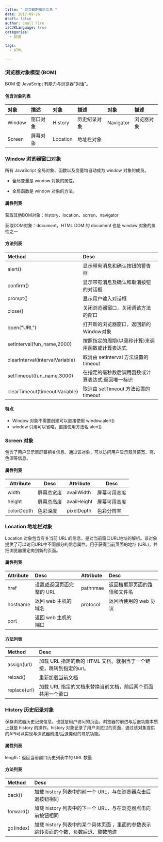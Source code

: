 ```yaml
---
title: " 网页BOM知识汇总 "
date: 2017-09-26
draft: false
author: Small Fire
isCJKLanguage: true
categories: 
  - 前端

tags: 
  - HTML

---
```


### 浏览器对象模型 (BOM)

BOM 使 JavaScript 有能力与浏览器"对话"。

#### 包含对象列表

| 对象   | 描述     | 对象     | 描述         | 对象      | 描述       |
| :----- | :------- | :------- | :----------- | :-------- | :--------- |
| Window | 窗口对象 | History  | 历史纪录对象 | Navigator | 浏览器对象 |
| Screen | 屏幕对象 | Location | 地址栏对象   |           |            |

### Window 浏览器窗口对象

所有 JavaScript 全局对象、函数以及变量均自动成为 window 对象的成员。

- 全局变量是 window 对象的属性。

- 全局函数是 window 对象的方法。

#### 属性列表

获取其他BOM对象：history、location、scrren、navigator

获取DOM对象：document，HTML DOM 的 document 也是 window 对象的属性之一

#### 方法列表

| Method                          | Desc                                              |
| :------------------------------ | :------------------------------------------------ |
| alert()                         | 显示带有消息和确认按钮的警告框                    |
| confirm()                       | 显示带有消息及确认和取消按钮的对话框              |
| prompt()                        | 显示用户输入对话框                                |
| close()                         | 关闭浏览器窗口，关闭调该方法的窗口                |
| open("URL")                     | 打开新的浏览器窗口，返回新的Window对象            |
| setInterval(fun_name,2000)      | 按照指定的周期(以毫秒计算)来调用函数或计算表达式  |
| clearInterval(intervalVariable) | 取消由 setInterval 方法设置的 timeout             |
| setTimeout(fun_name,3000)       | 在指定的毫秒数后调用函数或计算表达式;返回唯一标识 |
| clearTimeout(timeoutlVariable)  | 取消由 setTimeout 方法设置的 timeout              |

#### 特点

- Window 对象不需要创建可以直接使用 window.alert()
- window 引用可以省略，直接使用方法名 alert()

### Screen 对象

包含了用户显示器屏幕相关信息。通过该对象，可以访问用户显示器屏幕宽、高、色深等信息。

#### 属性列表

| Attribute  | Desc       | Attribute   | Desc         |
| ---------- | ---------- | ----------- | ------------ |
| width      | 屏幕总宽度 | availWidth  | 屏幕可用宽度 |
| height     | 屏幕总高度 | availHeight | 屏幕可用高度 |
| colorDepth | 色彩深度   | pixelDepth  | 色彩分辨率   |

### Location 地址栏对象

Location 对象包含有关当前 URL 的信息，是对当前窗口URL地址的解析。该对象提供了可以访问URL中不同部分的信息属性。用于获得当前页面的地址 (URL)，并把浏览器重定向到新的页面。

#### 属性列表

| Attribute | Desc                     | Attribute | Desc                         |
| :-------- | :----------------------- | :-------- | :--------------------------- |
| href      | 设置或返回页面完整的 URL | pathnmae  | 返回档期那页面的路径和文件名 |
| hostname  | 返回 web 主机的域名      | protocol  | 返回所使用的 web 协议        |
| port      | 返回 web 主机的端口      |           |                              |

#### 方法列表

| Method       | Desc                                                         |
| :----------- | :----------------------------------------------------------- |
| assign(url)  | 加载 URL 指定的新的 HTML 文档。就相当于一个链接，跳转到指定的url。 |
| reload()     | 重新加载当前文档                                             |
| replace(url) | 加载 URL 指定的文档来替换当前文档，前后两个页面共用一个窗口  |

### History 历史纪录对象

保存浏览器历史记录信息，也就是用户访问的页面。浏览器的前进与后退功能本质上就是 history 的操作。history 对象记录了用户浏览过的页面，通过该对象提供的API可以实现与浏览器前进/后退类似的导航功能。

#### 属性列表

length：返回当前窗口历史列表中的 URL 数量

#### 方法列表

| Method    | Desc                                                         |
| :-------- | :----------------------------------------------------------- |
| back()    | 加载 history 列表中的前一个 URL，与在浏览器点击后退按钮相同  |
| forward() | 加载 history 列表中的下一个 URL，与在浏览器点击向前按钮相同  |
| go(index) | 加载 history 列表中的某个具体页面 ，里面的参数表示跳转页面的个数，负数后退、整数前进 |

